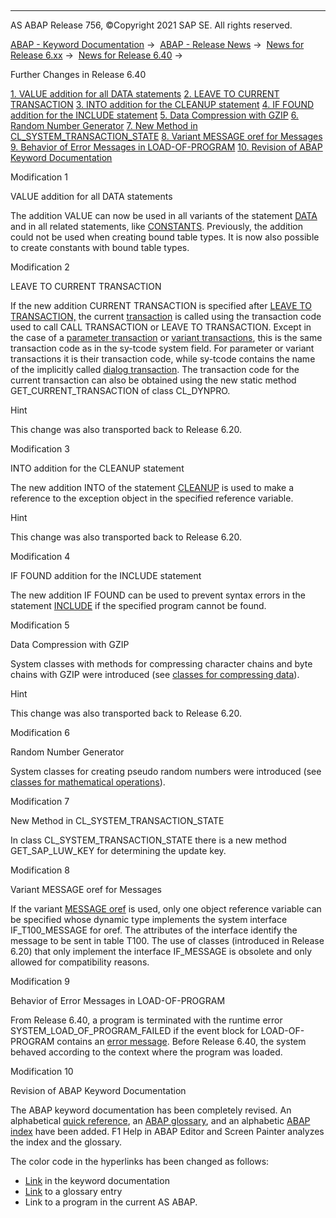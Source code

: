   

* * *

AS ABAP Release 756, ©Copyright 2021 SAP SE. All rights reserved.

[ABAP - Keyword Documentation](https://help.sap.com/doc/abapdocu_756_index_htm/7.56/en-US/abenabap.htm) →  [ABAP - Release News](https://help.sap.com/doc/abapdocu_756_index_htm/7.56/en-US/abennews.htm) →  [News for Release 6.xx](https://help.sap.com/doc/abapdocu_756_index_htm/7.56/en-US/abennews-6.htm) →  [News for Release 6.40](https://help.sap.com/doc/abapdocu_756_index_htm/7.56/en-US/abennews-640.htm) → 

Further Changes in Release 6.40

[1\. VALUE addition for all DATA statements](#!ABAP_MODIFICATION_1@1@)
[2\. LEAVE TO CURRENT TRANSACTION](#!ABAP_MODIFICATION_2@2@)
[3\. INTO addition for the CLEANUP statement](#!ABAP_MODIFICATION_3@3@)
[4\. IF FOUND addition for the INCLUDE statement](#!ABAP_MODIFICATION_4@4@)
[5\. Data Compression with GZIP](#!ABAP_MODIFICATION_5@5@)
[6\. Random Number Generator](#!ABAP_MODIFICATION_6@6@)
[7\. New Method in CL\_SYSTEM\_TRANSACTION\_STATE](#!ABAP_MODIFICATION_7@7@)
[8\. Variant MESSAGE oref for Messages](#!ABAP_MODIFICATION_8@8@)
[9\. Behavior of Error Messages in LOAD-OF-PROGRAM](#!ABAP_MODIFICATION_9@9@)
[10\. Revision of ABAP Keyword Documentation](#!ABAP_MODIFICATION_10@10@)

Modification 1   

VALUE addition for all DATA statements

The addition VALUE can now be used in all variants of the statement [DATA](https://help.sap.com/doc/abapdocu_756_index_htm/7.56/en-US/abapdata.htm) and in all related statements, like [CONSTANTS](https://help.sap.com/doc/abapdocu_756_index_htm/7.56/en-US/abapconstants.htm). Previously, the addition could not be used when creating bound table types. It is now also possible to create constants with bound table types.

Modification 2   

LEAVE TO CURRENT TRANSACTION

If the new addition CURRENT TRANSACTION is specified after [LEAVE TO TRANSACTION,](https://help.sap.com/doc/abapdocu_756_index_htm/7.56/en-US/abapleave_to_transaction.htm) the current [transaction](https://help.sap.com/doc/abapdocu_756_index_htm/7.56/en-US/abentransaction_glosry.htm "Glossary Entry") is called using the transaction code used to call CALL TRANSACTION or LEAVE TO TRANSACTION. Except in the case of a [parameter transaction](https://help.sap.com/doc/abapdocu_756_index_htm/7.56/en-US/abenparameter_transaction_glosry.htm "Glossary Entry") or [variant transactions](https://help.sap.com/doc/abapdocu_756_index_htm/7.56/en-US/abenvariant_transaction_glosry.htm "Glossary Entry"), this is the same transaction code as in the sy-tcode system field. For parameter or variant transactions it is their transaction code, while sy-tcode contains the name of the implicitly called [dialog transaction](https://help.sap.com/doc/abapdocu_756_index_htm/7.56/en-US/abendialog_transaction_glosry.htm "Glossary Entry"). The transaction code for the current transaction can also be obtained using the new static method GET\_CURRENT\_TRANSACTION of class CL\_DYNPRO.

Hint

This change was also transported back to Release 6.20.

Modification 3   

INTO addition for the CLEANUP statement

The new addition INTO of the statement [CLEANUP](https://help.sap.com/doc/abapdocu_756_index_htm/7.56/en-US/abapcleanup.htm) is used to make a reference to the exception object in the specified reference variable.

Hint

This change was also transported back to Release 6.20.

Modification 4   

IF FOUND addition for the INCLUDE statement

The new addition IF FOUND can be used to prevent syntax errors in the statement [INCLUDE](https://help.sap.com/doc/abapdocu_756_index_htm/7.56/en-US/abapinclude_prog.htm) if the specified program cannot be found.

Modification 5   

Data Compression with GZIP

System classes with methods for compressing character chains and byte chains with GZIP were introduced (see [classes for compressing data](https://help.sap.com/doc/abapdocu_756_index_htm/7.56/en-US/abencl_abap_gzip.htm)).

Hint

This change was also transported back to Release 6.20.

Modification 6   

Random Number Generator

System classes for creating pseudo random numbers were introduced (see [classes for mathematical operations](https://help.sap.com/doc/abapdocu_756_index_htm/7.56/en-US/abencl_abap_math.htm)).

Modification 7   

New Method in CL\_SYSTEM\_TRANSACTION\_STATE

In class CL\_SYSTEM\_TRANSACTION\_STATE there is a new method GET\_SAP\_LUW\_KEY for determining the update key.

Modification 8   

Variant MESSAGE oref for Messages

If the variant [MESSAGE oref](https://help.sap.com/doc/abapdocu_756_index_htm/7.56/en-US/abapmessage_msg.htm) is used, only one object reference variable can be specified whose dynamic type implements the system interface IF\_T100\_MESSAGE for oref. The attributes of the interface identify the message to be sent in table T100. The use of classes (introduced in Release 6.20) that only implement the interface IF\_MESSAGE is obsolete and only allowed for compatibility reasons.

Modification 9   

Behavior of Error Messages in LOAD-OF-PROGRAM

From Release 6.40, a program is terminated with the runtime error SYSTEM\_LOAD\_OF\_PROGRAM\_FAILED if the event block for LOAD-OF-PROGRAM contains an [error message](https://help.sap.com/doc/abapdocu_756_index_htm/7.56/en-US/abenerror_message_glosry.htm "Glossary Entry"). Before Release 6.40, the system behaved according to the context where the program was loaded.

Modification 10   

Revision of ABAP Keyword Documentation

The ABAP keyword documentation has been completely revised. An alphabetical [quick reference](https://help.sap.com/doc/abapdocu_756_index_htm/7.56/en-US/abenabap_shortref.htm), an [ABAP glossary](https://help.sap.com/doc/abapdocu_756_index_htm/7.56/en-US/abenabap_glossary.htm), and an alphabetic [ABAP index](https://help.sap.com/doc/abapdocu_756_index_htm/7.56/en-US/abenabap_index.htm) have been added. F1 Help in ABAP Editor and Screen Painter analyzes the index and the glossary.

The color code in the hyperlinks has been changed as follows:

-   [Link](https://help.sap.com/doc/abapdocu_756_index_htm/7.56/en-US/abenabap.htm) in the keyword documentation
-   [Link](https://help.sap.com/doc/abapdocu_756_index_htm/7.56/en-US/abenabap_glosry.htm "Glossary Entry") to a glossary entry
-   Link to a program in the current AS ABAP.